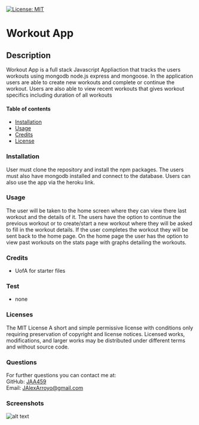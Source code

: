 [![License: MIT](https://img.shields.io/badge/License-MIT-yellow.svg)](https://opensource.org/licenses/MIT)
    
  # Workout App #


  ## Description ##
  Workout App is a full stack Javascript Appliaction that tracks the users workouts using mongodb node.js express and mongoose. In the application users are able to create new workouts and complete or continue the workout. Users are also able to view recent workouts that gives workout specifics including duration of all workouts
      
      
  #### Table of contents ####
  * [Installation](#installation)
  * [Usage](#usage)
  * [Credits](#credits)
  * [License](#license)
      
      
  ### Installation ###
  User must clone the repository and install the npm packages. The users must also have mongodb installed and connect to the database. Users can also use the app via the heroku link.
      
      
  ### Usage ###
  The user will be taken to the home screen where they can view there last workout and the details of it. The users have the option to continue the previous workout or to create/start a new workout where they will be asked to fill in the workout details. If the user completes the workout they will be sent back to the home page. On the home page the user has the option to view past workouts on the stats page with graphs detailing the workouts.
      
      
  ### Credits ###
  * UofA for starter files
      
      
  ### Test ###
  * none

  ### Licenses ###
  The MIT License
  A short and simple permissive license with conditions only requiring preservation of copyright and license notices. Licensed works, modifications, and larger works may be distributed under different terms and without source code.
  ### Questions ###
  For further questions you can contact me at:</br>
  GitHub: [JAA459](https://github.com/JAA459) </br>
  Email: [JAlexArroyo@gmail.com](JAlexArroyo@gmail.com)
  
  ### Screenshots ###
  ![alt text](https://jaa459.github.io/17-workout-app/blob/main/Develop/public/images/exercise.png)
  
